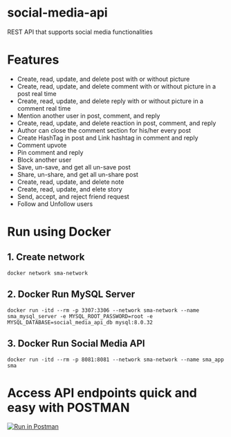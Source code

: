 # social-media-api
REST API that supports social media functionalities
     
# Features
- Create, read, update, and delete post with or without picture
- Create, read, update, and delete comment with or without picture in a post real time
- Create, read, update, and delete reply with or without picture in a comment real time
- Mention another user in post, comment, and reply
- Create, read, update, and delete reaction in post, comment, and reply
- Author can close the comment section for his/her every post
- Create HashTag in post and Link hashtag in comment and reply
- Comment upvote
- Pin comment and reply
- Block another user
- Save, un-save, and get all un-save post
- Share, un-share, and get all un-share post
- Create, read, update, and delete note
- Create, read, update, and elete story
- Send, accept, and reject friend request
- Follow and Unfollow users
 
# Run using Docker
## 1. Create network
```
docker network sma-network
```

## 2. Docker Run MySQL Server
```
docker run -itd --rm -p 3307:3306 --network sma-network --name sma_mysql_server -e MYSQL_ROOT_PASSWORD=root -e MYSQL_DATABASE=social_media_api_db mysql:8.0.32
```

## 3. Docker Run Social Media API
```
docker run -itd --rm -p 8081:8081 --network sma-network --name sma_app sma
```

# Access API endpoints quick and easy with POSTMAN
[![Run in Postman](https://run.pstmn.io/button.svg)](https://app.getpostman.com/run-collection/26932885-4e1fa1f7-9e7b-4089-aeca-68ab357fcde0?action=collection%2Ffork&source=rip_markdown&collection-url=entityId%3D26932885-4e1fa1f7-9e7b-4089-aeca-68ab357fcde0%26entityType%3Dcollection%26workspaceId%3Dc37ab156-57a3-4304-8ee9-d7bdc45ae1f4)
